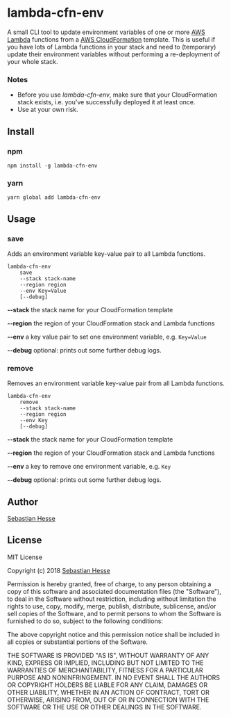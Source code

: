 # lambda-cfn-env
A small CLI tool to update environment variables of one or more [AWS Lambda](https://aws.amazon.com/lambda/) functions from a
[AWS CloudFormation](https://aws.amazon.com/cloudformation/) template.
This is useful if you have lots of Lambda functions in your stack and
need to (temporary) update their environment variables without performing a re-deployment of your whole stack.

### Notes
- Before you use *lambda-cfn-env*, make sure that your CloudFormation stack exists, i.e. you've successfully
deployed it at least once.
- Use at your own risk.


## Install

### npm
```
npm install -g lambda-cfn-env
```

### yarn

```
yarn global add lambda-cfn-env
```

## Usage

### save

Adds an environment variable key-value pair to all Lambda functions.

```
lambda-cfn-env
    save
    --stack stack-name
    --region region
    --env Key=Value
    [--debug]
```

**--stack** the stack name for your CloudFormation template

**--region** the region of your CloudFormation stack and Lambda functions

**--env** a key value pair to set one environment variable, e.g. `Key=Value`

**--debug** optional: prints out some further debug logs.


### remove

Removes an environment variable key-value pair from all Lambda functions.

```
lambda-cfn-env
    remove
    --stack stack-name
    --region region
    --env Key
    [--debug]
```

**--stack** the stack name for your CloudFormation template

**--region** the region of your CloudFormation stack and Lambda functions

**--env** a key to remove one environment variable, e.g. `Key`

**--debug** optional: prints out some further debug logs.


## Author

[Sebastian Hesse](https://www.sebastianhesse.de)


## License

MIT License

Copyright (c) 2018 [Sebastian Hesse](https://www.sebastianhesse.de)

Permission is hereby granted, free of charge, to any person obtaining a copy
of this software and associated documentation files (the "Software"), to deal
in the Software without restriction, including without limitation the rights
to use, copy, modify, merge, publish, distribute, sublicense, and/or sell
copies of the Software, and to permit persons to whom the Software is
furnished to do so, subject to the following conditions:

The above copyright notice and this permission notice shall be included in all
copies or substantial portions of the Software.

THE SOFTWARE IS PROVIDED "AS IS", WITHOUT WARRANTY OF ANY KIND, EXPRESS OR
IMPLIED, INCLUDING BUT NOT LIMITED TO THE WARRANTIES OF MERCHANTABILITY,
FITNESS FOR A PARTICULAR PURPOSE AND NONINFRINGEMENT. IN NO EVENT SHALL THE
AUTHORS OR COPYRIGHT HOLDERS BE LIABLE FOR ANY CLAIM, DAMAGES OR OTHER
LIABILITY, WHETHER IN AN ACTION OF CONTRACT, TORT OR OTHERWISE, ARISING FROM,
OUT OF OR IN CONNECTION WITH THE SOFTWARE OR THE USE OR OTHER DEALINGS IN THE
SOFTWARE.
